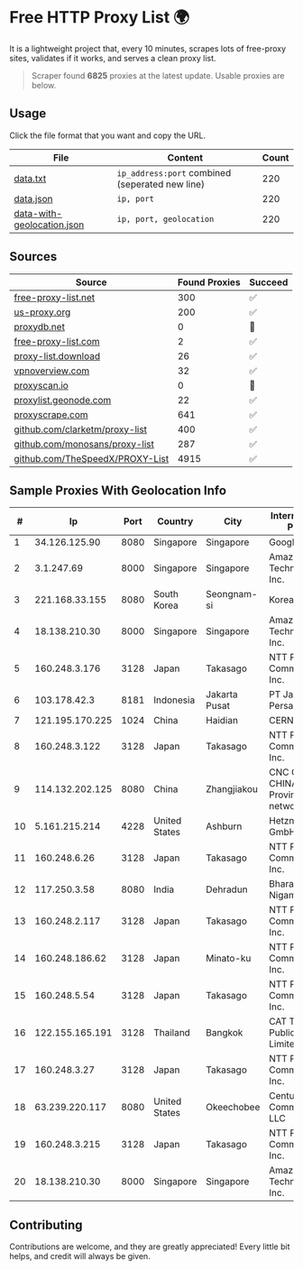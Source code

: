 
# Free HTTP Proxy List 🌍

It is a lightweight project that, every 10 minutes, scrapes lots of free-proxy sites, validates if it works, and serves a clean proxy list.


> Scraper found **6825** proxies at the latest update. Usable proxies are below.

## Usage

Click the file format that you want and copy the URL.


|File|Content|Count|
|----|-------|-----|
|[data.txt](https://raw.githubusercontent.com/themiralay/Proxy-List-World/master/data.txt)|`ip_address:port` combined (seperated new line)|220|
|[data.json](https://raw.githubusercontent.com/themiralay/Proxy-List-World/master/data.json)|`ip, port`|220|
|[data-with-geolocation.json](https://raw.githubusercontent.com/themiralay/Proxy-List-World/master/data-with-geolocation.json)|`ip, port, geolocation`|220|

## Sources

|Source|Found Proxies|Succeed|
|------|-------------|-------|
|[free-proxy-list.net](https://free-proxy-list.net)|300|✅|
|[us-proxy.org](https://www.us-proxy.org)|200|✅|
|[proxydb.net](http://proxydb.net)|0|🚫|
|[free-proxy-list.com](https://free-proxy-list.com/?page=&port=&type%5B%5D=http&type%5B%5D=https&up_time=0&search=Search)|2|✅|
|[proxy-list.download](https://www.proxy-list.download/HTTP)|26|✅|
|[vpnoverview.com](https://vpnoverview.com/privacy/anonymous-browsing/free-proxy-servers)|32|✅|
|[proxyscan.io](https://www.proxyscan.io)|0|🚫|
|[proxylist.geonode.com](https://proxylist.geonode.com/api/proxy-list?limit=300&page=1&sort_by=lastChecked&sort_type=desc&protocols=http,https)|22|✅|
|[proxyscrape.com](https://api.proxyscrape.com/v2/?request=displayproxies&protocol=http&timeout=10000&country=all&ssl=all&anonymity=all)|641|✅|
|[github.com/clarketm/proxy-list](https://raw.githubusercontent.com/clarketm/proxy-list/master/proxy-list-raw.txt)|400|✅|
|[github.com/monosans/proxy-list](https://raw.githubusercontent.com/monosans/proxy-list/main/proxies/http.txt)|287|✅|
|[github.com/TheSpeedX/PROXY-List](https://raw.githubusercontent.com/TheSpeedX/PROXY-List/master/http.txt)|4915|✅|


## Sample Proxies With Geolocation Info

|#|Ip|Port|Country|City|Internet Service Provider|
|-|--|----|-------|----|-------------------------|
|1|34.126.125.90|8080|Singapore|Singapore|Google LLC|
|2|3.1.247.69|8000|Singapore|Singapore|Amazon Technologies Inc.|
|3|221.168.33.155|8080|South Korea|Seongnam-si|Korea Telecom|
|4|18.138.210.30|8000|Singapore|Singapore|Amazon Technologies Inc.|
|5|160.248.3.176|3128|Japan|Takasago|NTT PC Communications, Inc.|
|6|103.178.42.3|8181|Indonesia|Jakarta Pusat|PT Jaring Solusi Persada|
|7|121.195.170.225|1024|China|Haidian|CERNET|
|8|160.248.3.122|3128|Japan|Takasago|NTT PC Communications, Inc.|
|9|114.132.202.125|8080|China|Zhangjiakou|CNC Group CHINA169 Hebei Province network|
|10|5.161.215.214|4228|United States|Ashburn|Hetzner Online GmbH|
|11|160.248.6.26|3128|Japan|Takasago|NTT PC Communications, Inc.|
|12|117.250.3.58|8080|India|Dehradun|Bharat Sanchar Nigam Ltd|
|13|160.248.2.117|3128|Japan|Takasago|NTT PC Communications, Inc.|
|14|160.248.186.62|3128|Japan|Minato-ku|NTT PC Communications, Inc.|
|15|160.248.5.54|3128|Japan|Takasago|NTT PC Communications, Inc.|
|16|122.155.165.191|3128|Thailand|Bangkok|CAT Telecom Public Company Limited|
|17|160.248.3.27|3128|Japan|Takasago|NTT PC Communications, Inc.|
|18|63.239.220.117|8080|United States|Okeechobee|CenturyLink Communications, LLC|
|19|160.248.3.215|3128|Japan|Takasago|NTT PC Communications, Inc.|
|20|18.138.210.30|8000|Singapore|Singapore|Amazon Technologies Inc.|



## Contributing

Contributions are welcome, and they are greatly appreciated! Every
little bit helps, and credit will always be given.

